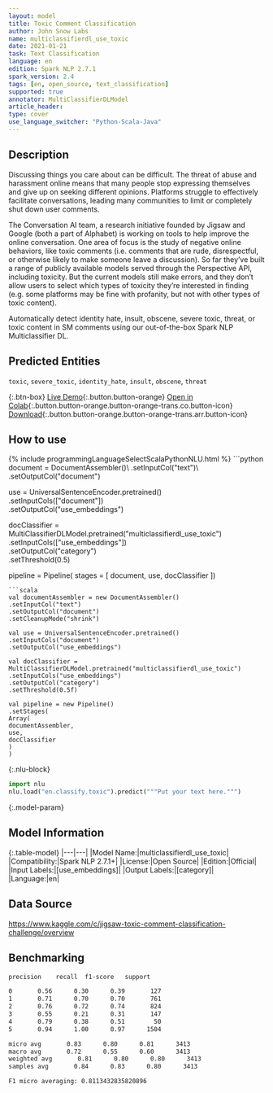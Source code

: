 ```yaml
---
layout: model
title: Toxic Comment Classification
author: John Snow Labs
name: multiclassifierdl_use_toxic
date: 2021-01-21
task: Text Classification
language: en
edition: Spark NLP 2.7.1
spark_version: 2.4
tags: [en, open_source, text_classification]
supported: true
annotator: MultiClassifierDLModel
article_header:
type: cover
use_language_switcher: "Python-Scala-Java"
---
```


## Description

Discussing things you care about can be difficult. The threat of abuse and harassment online means that many people stop expressing themselves and give up on seeking different opinions. Platforms struggle to effectively facilitate conversations, leading many communities to limit or completely shut down user comments.

The Conversation AI team, a research initiative founded by Jigsaw and Google (both a part of Alphabet) is working on tools to help improve the online conversation. One area of focus is the study of negative online behaviors, like toxic comments (i.e. comments that are rude, disrespectful, or otherwise likely to make someone leave a discussion). So far they’ve built a range of publicly available models served through the Perspective API, including toxicity. But the current models still make errors, and they don’t allow users to select which types of toxicity they’re interested in finding (e.g. some platforms may be fine with profanity, but not with other types of toxic content).

Automatically detect identity hate, insult, obscene, severe toxic, threat, or toxic content in SM comments using our out-of-the-box Spark NLP Multiclassifier DL.

## Predicted Entities

`toxic`, `severe_toxic`, `identity_hate`, `insult`, `obscene`, `threat`

{:.btn-box}
[Live Demo](https://demo.johnsnowlabs.com/public/CLASSIFICATION_MULTILABEL_TOXIC/){:.button.button-orange}
[Open in Colab](https://github.com/JohnSnowLabs/spark-nlp-workshop/blob/master/tutorials/streamlit_notebooks/CLASSIFICATION_MULTILABEL_TOXIC.ipynb){:.button.button-orange.button-orange-trans.co.button-icon}
[Download](https://s3.amazonaws.com/auxdata.johnsnowlabs.com/public/models/multiclassifierdl_use_toxic_en_2.7.1_2.4_1611231604648.zip){:.button.button-orange.button-orange-trans.arr.button-icon}

## How to use



<div class="tabs-box" markdown="1">
{% include programmingLanguageSelectScalaPythonNLU.html %}
```python
document = DocumentAssembler()\
.setInputCol("text")\
.setOutputCol("document")

use = UniversalSentenceEncoder.pretrained() \
.setInputCols(["document"])\
.setOutputCol("use_embeddings")

docClassifier = MultiClassifierDLModel.pretrained("multiclassifierdl_use_toxic") \
.setInputCols(["use_embeddings"])\
.setOutputCol("category")\
.setThreshold(0.5)

pipeline = Pipeline(
stages = [
document,
use,
docClassifier
])
```
```scala
val documentAssembler = new DocumentAssembler()
.setInputCol("text")
.setOutputCol("document")
.setCleanupMode("shrink")

val use = UniversalSentenceEncoder.pretrained()
.setInputCols("document")
.setOutputCol("use_embeddings")

val docClassifier = MultiClassifierDLModel.pretrained("multiclassifierdl_use_toxic")
.setInputCols("use_embeddings")
.setOutputCol("category")
.setThreshold(0.5f)

val pipeline = new Pipeline()
.setStages(
Array(
documentAssembler,
use,
docClassifier
)
)
```


{:.nlu-block}
```python
import nlu
nlu.load("en.classify.toxic").predict("""Put your text here.""")
```

</div>

{:.model-param}
## Model Information

{:.table-model}
|---|---|
|Model Name:|multiclassifierdl_use_toxic|
|Compatibility:|Spark NLP 2.7.1+|
|License:|Open Source|
|Edition:|Official|
|Input Labels:|[use_embeddings]|
|Output Labels:|[category]|
|Language:|en|

## Data Source

https://www.kaggle.com/c/jigsaw-toxic-comment-classification-challenge/overview

## Benchmarking

```bash
precision    recall  f1-score   support

0       0.56      0.30      0.39       127
1       0.71      0.70      0.70       761
2       0.76      0.72      0.74       824
3       0.55      0.21      0.31       147
4       0.79      0.38      0.51        50
5       0.94      1.00      0.97      1504

micro avg       0.83      0.80      0.81      3413
macro avg       0.72      0.55      0.60      3413
weighted avg       0.81      0.80      0.80      3413
samples avg       0.84      0.83      0.80      3413

F1 micro averaging: 0.8113432835820896
```